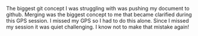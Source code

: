 The biggest git concept I was struggling with was pushing my document to github.
Merging was the biggest concept to me that became clarified during this GPS session.
I missed my GPS so I had to do this alone.
Since I missed my session it was quiet challenging. I know not to make that mistake again!
